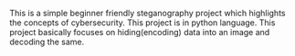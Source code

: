This is a simple beginner friendly steganography project which highlights the concepts of cybersecurity. 
This project is in python language.
This project basically focuses on hiding(encoding) data into an image and decoding the same.
